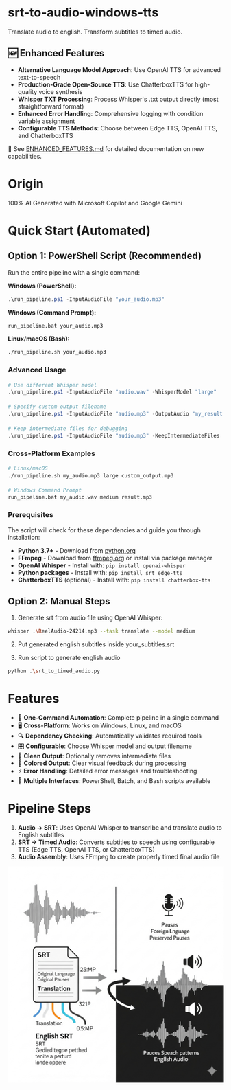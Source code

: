 # srt-to-audio-windows-tts
Translate audio to english.
Transform subtitles to timed audio.

## 🆕 Enhanced Features
- **Alternative Language Model Approach**: Use OpenAI TTS for advanced text-to-speech
- **Production-Grade Open-Source TTS**: Use ChatterboxTTS for high-quality voice synthesis
- **Whisper TXT Processing**: Process Whisper's .txt output directly (most straightforward format)
- **Enhanced Error Handling**: Comprehensive logging with condition variable assignment
- **Configurable TTS Methods**: Choose between Edge TTS, OpenAI TTS, and ChatterboxTTS

📖 See [ENHANCED_FEATURES.md](ENHANCED_FEATURES.md) for detailed documentation on new capabilities.

# Origin
100% AI Generated with Microsoft Copilot and Google Gemini

# Quick Start (Automated)

## Option 1: PowerShell Script (Recommended)
Run the entire pipeline with a single command:

**Windows (PowerShell):**
```powershell
.\run_pipeline.ps1 -InputAudioFile "your_audio.mp3"
```

**Windows (Command Prompt):**
```cmd
run_pipeline.bat your_audio.mp3
```

**Linux/macOS (Bash):**
```bash
./run_pipeline.sh your_audio.mp3
```

### Advanced Usage
```powershell
# Use different Whisper model
.\run_pipeline.ps1 -InputAudioFile "audio.wav" -WhisperModel "large"

# Specify custom output filename
.\run_pipeline.ps1 -InputAudioFile "audio.mp3" -OutputAudio "my_result.mp3"

# Keep intermediate files for debugging
.\run_pipeline.ps1 -InputAudioFile "audio.mp3" -KeepIntermediateFiles
```

### Cross-Platform Examples
```bash
# Linux/macOS
./run_pipeline.sh my_audio.mp3 large custom_output.mp3

# Windows Command Prompt
run_pipeline.bat my_audio.wav medium result.mp3
```

### Prerequisites
The script will check for these dependencies and guide you through installation:
- **Python 3.7+** - Download from [python.org](https://python.org)
- **FFmpeg** - Download from [ffmpeg.org](https://ffmpeg.org) or install via package manager
- **OpenAI Whisper** - Install with: `pip install openai-whisper`
- **Python packages** - Install with: `pip install srt edge-tts`
- **ChatterboxTTS** (optional) - Install with: `pip install chatterbox-tts`

## Option 2: Manual Steps

1. Generate srt from audio file using OpenAI Whisper:

```bash
whisper .\ReelAudio-24214.mp3 --task translate --model medium
```

2. Put generated english subtitles inside your_subtitles.srt

3. Run script to generate english audio
```bash
python .\srt_to_timed_audio.py
```

# Features

- 🚀 **One-Command Automation**: Complete pipeline in a single command
- 🖥️ **Cross-Platform**: Works on Windows, Linux, and macOS
- 🔍 **Dependency Checking**: Automatically validates required tools
- 🎛️ **Configurable**: Choose Whisper model and output filename
- 🧹 **Clean Output**: Optionally removes intermediate files
- 🎨 **Colored Output**: Clear visual feedback during processing
- ⚡ **Error Handling**: Detailed error messages and troubleshooting
- 📖 **Multiple Interfaces**: PowerShell, Batch, and Bash scripts available

# Pipeline Steps

1. **Audio → SRT**: Uses OpenAI Whisper to transcribe and translate audio to English subtitles
2. **SRT → Timed Audio**: Converts subtitles to speech using configurable TTS (Edge TTS, OpenAI TTS, or ChatterboxTTS)
3. **Audio Assembly**: Uses FFmpeg to create properly timed final audio file

![foreign audio to srt to english audio](Gemini_Generated_Image_wslw2nwslw2nwslw.png)


